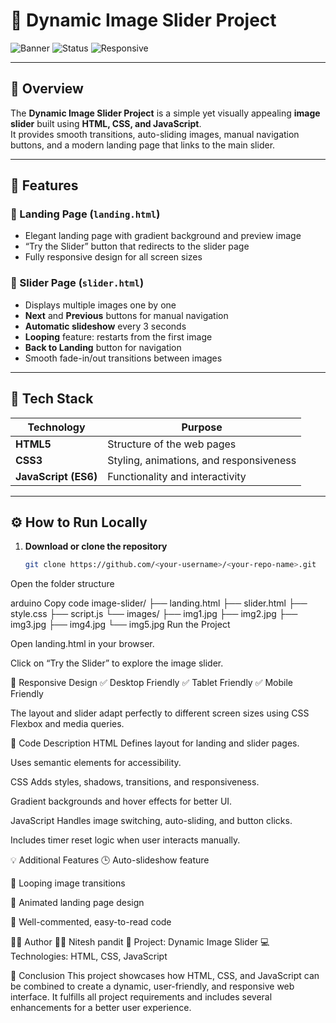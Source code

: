 # 🌟 Dynamic Image Slider Project

![Banner](https://img.shields.io/badge/HTML-CSS-JavaScript-orange?style=for-the-badge)
![Status](https://img.shields.io/badge/Status-Completed-success?style=for-the-badge)
![Responsive](https://img.shields.io/badge/Responsive-Yes-blue?style=for-the-badge)

---

## 📘 Overview

The **Dynamic Image Slider Project** is a simple yet visually appealing **image slider** built using **HTML, CSS, and JavaScript**.  
It provides smooth transitions, auto-sliding images, manual navigation buttons, and a modern landing page that links to the main slider.

---

## 🧠 Features

### 🔹 Landing Page (`landing.html`)
- Elegant landing page with gradient background and preview image  
- “Try the Slider” button that redirects to the slider page  
- Fully responsive design for all screen sizes  

### 🔹 Slider Page (`slider.html`)
- Displays multiple images one by one  
- **Next** and **Previous** buttons for manual navigation  
- **Automatic slideshow** every 3 seconds  
- **Looping** feature: restarts from the first image  
- **Back to Landing** button for navigation  
- Smooth fade-in/out transitions between images  

---

## 🧩 Tech Stack

| Technology | Purpose |
|-------------|----------|
| **HTML5** | Structure of the web pages |
| **CSS3** | Styling, animations, and responsiveness |
| **JavaScript (ES6)** | Functionality and interactivity |

---

## ⚙️ How to Run Locally

1. **Download or clone the repository**
   ```bash
   git clone https://github.com/<your-username>/<your-repo-name>.git
Open the folder structure

arduino
Copy code
image-slider/
├── landing.html
├── slider.html
├── style.css
├── script.js
└── images/
     ├── img1.jpg
     ├── img2.jpg
     ├── img3.jpg
     ├── img4.jpg
     └── img5.jpg
Run the Project

Open landing.html in your browser.

Click on “Try the Slider” to explore the image slider.

📱 Responsive Design
✅ Desktop Friendly
✅ Tablet Friendly
✅ Mobile Friendly

The layout and slider adapt perfectly to different screen sizes using CSS Flexbox and media queries.

🧾 Code Description
HTML
Defines layout for landing and slider pages.

Uses semantic elements for accessibility.

CSS
Adds styles, shadows, transitions, and responsiveness.

Gradient backgrounds and hover effects for better UI.

JavaScript
Handles image switching, auto-sliding, and button clicks.

Includes timer reset logic when user interacts manually.

💡 Additional Features
🕒 Auto-slideshow feature

🔁 Looping image transitions

🎨 Animated landing page design

💬 Well-commented, easy-to-read code

🧑‍💻 Author
👩‍💻 Nitesh pandit
📍 Project: Dynamic Image Slider
💻 Technologies: HTML, CSS, JavaScript

🏁 Conclusion
This project showcases how HTML, CSS, and JavaScript can be combined to create a dynamic, user-friendly, and responsive web interface.
It fulfills all project requirements and includes several enhancements for a better user experience.
